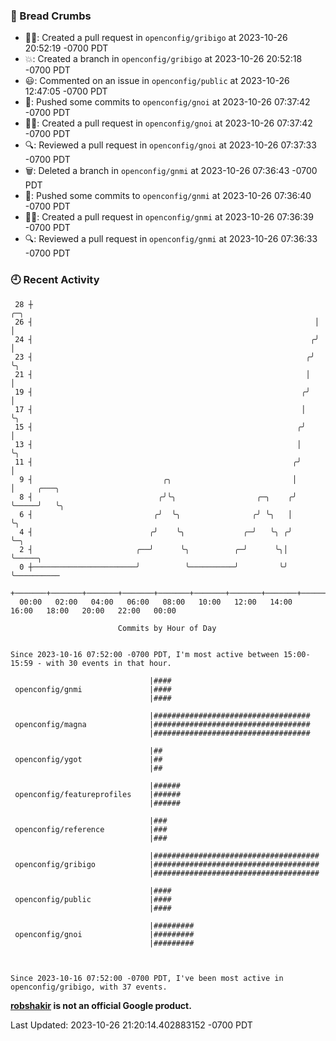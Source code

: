 ### 🍞 Bread Crumbs

 * ✍🏼: Created a pull request in `openconfig/gribigo` at 2023-10-26 20:52:19 -0700 PDT
 * 💥: Created a branch in `openconfig/gribigo` at 2023-10-26 20:52:18 -0700 PDT
 * 😃: Commented on an issue in `openconfig/public` at 2023-10-26 12:47:05 -0700 PDT
 * 🚢: Pushed some commits to `openconfig/gnoi` at 2023-10-26 07:37:42 -0700 PDT
 * ✍🏼: Created a pull request in `openconfig/gnoi` at 2023-10-26 07:37:42 -0700 PDT
 * 🔍: Reviewed a pull request in  `openconfig/gnoi` at 2023-10-26 07:37:33 -0700 PDT
 * 🗑: Deleted a branch in `openconfig/gnmi` at 2023-10-26 07:36:43 -0700 PDT
 * 🚢: Pushed some commits to `openconfig/gnmi` at 2023-10-26 07:36:40 -0700 PDT
 * ✍🏼: Created a pull request in `openconfig/gnmi` at 2023-10-26 07:36:39 -0700 PDT
 * 🔍: Reviewed a pull request in  `openconfig/gnmi` at 2023-10-26 07:36:33 -0700 PDT

### 🕘 Recent Activity
```
 28 ┼                                                               ╭─╮
 26 ┤                                                               │ │
 24 ┤                                                              ╭╯ │
 23 ┤                                                             ╭╯  ╰╮
 21 ┤                                                             │    │
 19 ┤                                                            ╭╯    │
 17 ┤                                                            │     ╰╮
 15 ┤                                                           ╭╯      │
 13 ┤                                                           │       ╰╮
 11 ┤                                                          ╭╯        │
  9 ┤                             ╭╮                           │         │     ╭───╮
  8 ┤                            ╭╯╰╮                  ╭─╮    ╭╯         ╰─────╯   ╰╮
  6 ┤                           ╭╯  ╰╮                ╭╯ ╰╮   │                     ╰╮
  4 ┤                          ╭╯    ╰╮             ╭─╯   ╰╮ ╭╯                      ╰─╮
  2 ┤                       ╭──╯      ╰╮          ╭─╯      ╰╮│                         ╰─────╮
  0 ┼───────────────────────╯          ╰──────────╯         ╰╯                               ╰──────────
    +───────+───────+───────+───────+───────+───────+───────+───────+───────+───────+───────+───────+────
  00:00   02:00   04:00   06:00   08:00   10:00   12:00   14:00   16:00   18:00   20:00   22:00   00:00   

						Commits by Hour of Day


Since 2023-10-16 07:52:00 -0700 PDT, I'm most active between 15:00-15:59 - with 30 events in that hour.

```



```
                               |####
 openconfig/gnmi               |####
                               |####

                               |###################################
 openconfig/magna              |###################################
                               |###################################

                               |##
 openconfig/ygot               |##
                               |##

                               |######
 openconfig/featureprofiles    |######
                               |######

                               |###
 openconfig/reference          |###
                               |###

                               |#####################################
 openconfig/gribigo            |#####################################
                               |#####################################

                               |####
 openconfig/public             |####
                               |####

                               |#########
 openconfig/gnoi               |#########
                               |#########



Since 2023-10-16 07:52:00 -0700 PDT, I've been most active in openconfig/gribigo, with 37 events.

```
**[robshakir](mailto:robjs@google.com) is not an official Google product.**  


Last Updated: 2023-10-26 21:20:14.402883152 -0700 PDT
